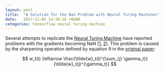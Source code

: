 ```yaml
---
layout: post
title:  "A Solution for the Nan Problem with Neural Turing Machines"
date:   2017-11-05 14:39:16 +0000
categories: tensorflow neural turing machine
---
```


Several attempts to replicate the [Neural Turing Machine](https://arxiv.org/abs/1410.5401) have reported problems with the gradients becoming NaN [[1](https://github.com/carpedm20/NTM-tensorflow), [2](https://github.com/snipsco/ntm-lasagne)]. This problem is caused by the sharpening operation defined by equation 9 in the [original paper](https://arxiv.org/pdf/1410.5401.pdf):

$$
w_t(i) \leftarrow \frac{\tilde{w}_t(i)^{\sum_{j} \gamma_t}}{\tilde{w}_t(j)^{\gamma_t}}
$$


<script src="https://cdnjs.cloudflare.com/ajax/libs/mathjax/2.7.0/MathJax.js?config=TeX-AMS-MML_HTMLorMML" type="text/javascript"></script>
